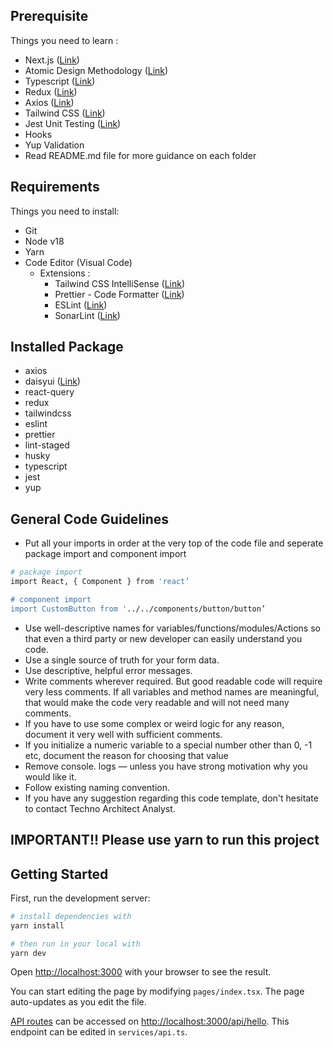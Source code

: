 ## Prerequisite

Things you need to learn :

- Next.js ([Link](https://nextjs.org/learn))
- Atomic Design Methodology ([Link](https://atomicdesign.bradfrost.com/chapter-2/))
- Typescript ([Link](https://www.typescriptlang.org/))
- Redux ([Link](https://redux.js.org/))
- Axios ([Link](https://axios-http.com/))
- Tailwind CSS ([Link](https://tailwindcss.com/))
- Jest Unit Testing ([Link](https://jestjs.io/))
- Hooks
- Yup Validation
- Read README.md file for more guidance on each folder

## Requirements

Things you need to install:

- Git
- Node v18
- Yarn
- Code Editor (Visual Code)
  - Extensions :
    - Tailwind CSS IntelliSense ([Link](https://marketplace.visualstudio.com/items?itemName=bradlc.vscode-tailwindcss))
    - Prettier - Code Formatter ([Link](https://marketplace.visualstudio.com/items?itemName=esbenp.prettier-vscode))
    - ESLint ([Link](https://marketplace.visualstudio.com/items?itemName=dbaeumer.vscode-eslint))
    - SonarLint ([Link](https://marketplace.visualstudio.com/items?itemName=SonarSource.sonarlint-vscode))

## Installed Package

- axios
- daisyui ([Link](https://daisyui.com/))
- react-query
- redux
- tailwindcss
- eslint
- prettier
- lint-staged
- husky
- typescript
- jest
- yup

## General Code Guidelines

- Put all your imports in order at the very top of the code file and seperate package import and component import

```bash
# package import
import React, { Component } from 'react’

# component import
import CustomButton from '../../components/button/button’
```

- Use well-descriptive names for variables/functions/modules/Actions so that even a third party or new developer can easily understand you code.
- Use a single source of truth for your form data.
- Use descriptive, helpful error messages.
- Write comments wherever required. But good readable code will require very less comments. If all variables and method names are meaningful, that would make the code very readable and will not need many comments.
- If you have to use some complex or weird logic for any reason, document it very well with sufficient comments.
- If you initialize a numeric variable to a special number other than 0, -1 etc, document the reason for choosing that value
- Remove console. logs — unless you have strong motivation why you would like it.
- Follow existing naming convention.
- If you have any suggestion regarding this code template, don't hesitate to contact Techno Architect Analyst.

## IMPORTANT!! Please use yarn to run this project

## Getting Started

First, run the development server:

```bash
# install dependencies with
yarn install

# then run in your local with
yarn dev
```

Open [http://localhost:3000](http://localhost:3000) with your browser to see the result.

You can start editing the page by modifying `pages/index.tsx`. The page auto-updates as you edit the file.

[API routes](https://nextjs.org/docs/api-routes/introduction) can be accessed on [http://localhost:3000/api/hello](http://localhost:3000/api/hello). This endpoint can be edited in `services/api.ts`.
